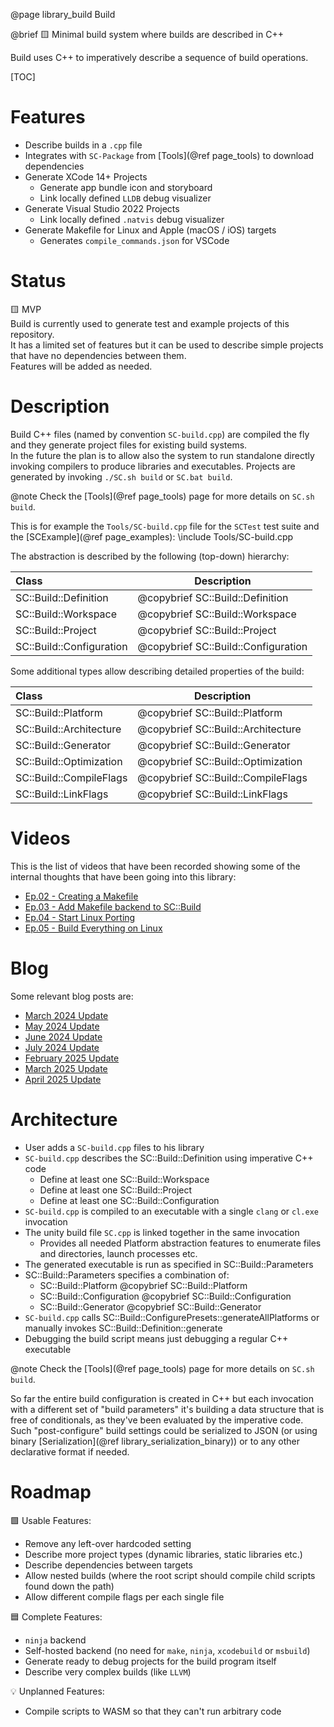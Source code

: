 @page library_build Build

@brief 🟨 Minimal build system where builds are described in C++

Build uses C++ to imperatively describe a sequence of build operations.  

[TOC]

# Features

- Describe builds in a `.cpp` file
- Integrates with `SC-Package` from [Tools](@ref page_tools) to download dependencies
- Generate XCode 14+ Projects
    - Generate app bundle icon and storyboard
    - Link locally defined `LLDB` debug visualizer
- Generate Visual Studio 2022 Projects
    - Link locally defined `.natvis` debug visualizer
- Generate Makefile for Linux and Apple (macOS / iOS) targets
    - Generates `compile_commands.json` for VSCode

# Status
🟨 MVP  
Build is currently used to generate test and example projects of this repository.  
It has a limited set of features but it can be used to describe simple projects that have no dependencies between them.  
Features will be added as needed.

# Description

Build C++ files (named by convention `SC-build.cpp`) are compiled the fly and they generate project files for existing build systems.  
In the future the plan is to allow also the system to run standalone directly invoking compilers to produce libraries and executables.
Projects are generated by invoking `./SC.sh build` or `SC.bat build`.

@note Check the [Tools](@ref page_tools) page for more details on `SC.sh build`.

This is for example the `Tools/SC-build.cpp` file for the `SCTest` test suite and the [SCExample](@ref page_examples):
\include Tools/SC-build.cpp

The abstraction is described by the following (top-down) hierarchy:

| Class                         | Description                           |
|:------------------------------|---------------------------------------|
| SC::Build::Definition         | @copybrief SC::Build::Definition      |
| SC::Build::Workspace          | @copybrief SC::Build::Workspace       |
| SC::Build::Project            | @copybrief SC::Build::Project         |
| SC::Build::Configuration      | @copybrief SC::Build::Configuration   |

Some additional types allow describing detailed properties of the build:

| Class                         | Description                           |
|:------------------------------|---------------------------------------|
| SC::Build::Platform           | @copybrief SC::Build::Platform        |
| SC::Build::Architecture       | @copybrief SC::Build::Architecture    |
| SC::Build::Generator          | @copybrief SC::Build::Generator       |
| SC::Build::Optimization       | @copybrief SC::Build::Optimization    |
| SC::Build::CompileFlags       | @copybrief SC::Build::CompileFlags    |
| SC::Build::LinkFlags          | @copybrief SC::Build::LinkFlags       |

# Videos

This is the list of videos that have been recorded showing some of the internal thoughts that have been going into this library:

- [Ep.02 - Creating a Makefile](https://www.youtube.com/watch?v=2ccW8TBAWWE)
- [Ep.03 - Add Makefile backend to SC::Build](https://www.youtube.com/watch?v=wYmT3xAzMxU)
- [Ep.04 - Start Linux Porting](https://www.youtube.com/watch?v=DUZeu6VDGL8)
- [Ep.05 - Build Everything on Linux](https://www.youtube.com/watch?v=gu3x3Y1zZLI)

# Blog

Some relevant blog posts are:

- [March 2024 Update](https://pagghiu.github.io/site/blog/2024-03-27-SaneCppLibrariesUpdate.html)
- [May 2024 Update](https://pagghiu.github.io/site/blog/2024-05-31-SaneCppLibrariesUpdate.html)
- [June 2024 Update](https://pagghiu.github.io/site/blog/2024-06-30-SaneCppLibrariesUpdate.html)
- [July 2024 Update](https://pagghiu.github.io/site/blog/2024-07-31-SaneCppLibrariesUpdate.html)
- [February 2025 Update](https://pagghiu.github.io/site/blog/2025-02-28-SaneCppLibrariesUpdate.html)
- [March 2025 Update](https://pagghiu.github.io/site/blog/2025-03-31-SaneCppLibrariesUpdate.html)
- [April 2025 Update](https://pagghiu.github.io/site/blog/2025-04-30-SaneCppLibrariesUpdate.html)

# Architecture

- User adds a `SC-build.cpp` files to his library
- `SC-build.cpp` describes the SC::Build::Definition using imperative C++ code
    - Define at least one SC::Build::Workspace
    - Define at least one SC::Build::Project 
    - Define at least one SC::Build::Configuration
- `SC-build.cpp` is compiled to an executable with a single `clang` or `cl.exe` invocation
- The unity build file `SC.cpp` is linked together in the same invocation
    - Provides all needed Platform abstraction features to enumerate files and directories, launch processes etc.
- The generated executable is run as specified in SC::Build::Parameters
- SC::Build::Parameters specifies a combination of:
    - SC::Build::Platform @copybrief SC::Build::Platform
    - SC::Build::Configuration @copybrief SC::Build::Configuration
    - SC::Build::Generator @copybrief SC::Build::Generator
- `SC-build.cpp` calls SC::Build::ConfigurePresets::generateAllPlatforms or manually invokes SC::Build::Definition::generate
- Debugging the build script means just debugging a regular C++ executable

@note Check the [Tools](@ref page_tools) page for more details on `SC.sh build`.

So far the entire build configuration is created in C++ but each invocation with a different set of "build parameters" it's building a data structure that is free of conditionals, as they've been evaluated by the imperative code.
Such "post-configure" build settings could be serialized to JSON (or using binary [Serialization](@ref library_serialization_binary)) or to any other declarative format if needed.  

# Roadmap

🟩 Usable Features:
- Remove any left-over hardcoded setting
- Describe more project types (dynamic libraries, static libraries etc.)
- Describe dependencies between targets
- Allow nested builds (where the root script should compile child scripts found down the path)
- Allow different compile flags per each single file

🟦 Complete Features:
- `ninja` backend
- Self-hosted backend (no need for `make`, `ninja`, `xcodebuild` or `msbuild`)
- Generate ready to debug projects for the build program itself
- Describe very complex builds (like `LLVM`)

💡 Unplanned Features:
- Compile scripts to WASM so that they can't run arbitrary code
